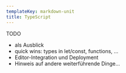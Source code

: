 ```yaml
---
templateKey: markdown-unit
title: TypeScript
---
```


TODO

- als Ausblick
- quick wins: types in let/const, functions, …
- Editor-Integration und Deployment
- Hinweis auf andere weiterführende Dinge…
